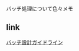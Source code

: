 
バッチ処理について色々メモ


## link

[バッチ設計ガイドライン](https://future-architect.github.io/arch-guidelines/documents/forBatch/batch_guidelines.html)